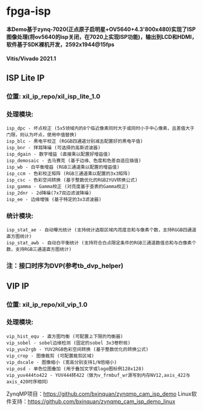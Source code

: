 # fpga-isp
#### 本Demo基于zynq-7020(正点原子启明星+OV5640+4.3'800x480)实现了ISP图像处理(将ov5640的isp关闭，在7020上实现ISP功能)，输出到LCD和HDMI，软件基于SDK裸机开发，2592x1944@15fps
#### Vitis/Vivado 2021.1

## ISP Lite IP
### 位置: xil_ip_repo/xil_isp_lite_1.0
### 处理模块:
    isp_dpc - 坏点校正 (5x5领域内的8个临近像素同时大于或同时小于中心像素，且差值大于门限，则认为坏点，使用中值替换)
    isp_blc - 黑电平校正 (RGGB四通道分别减去配置好的黑电平值)
    isp_bnr - 拜耳降噪 (可选择的高斯滤波器)
    isp_dgain - 数字增益 (直接乘以配置好增益值)
    isp_demosaic - 去马赛克 (基于边缘、色度和色差自适应插值)
    isp_wb - 白平衡增益 (RGB三通道乘以配置的增益值)
    isp_ccm - 色彩校正矩阵 (RGB三通道乘以配置的3x3矩阵)
    isp_csc - 色彩空间转换 (基于整数优化的RGB2YUV转换公式)
    isp_gamma - Gamma校正 (对亮度基于查表的Gamma校正)
    isp_2dnr - 2d降噪(7x7双边滤波降噪)
    isp_ee - 边缘增强 (基于特定的3x3滤波器)
### 统计模块:
    isp_stat_ae - 自动曝光统计 (支持统计选取区域内亮度总和与像素个数，支持RGGB四通道直方图统计)
    isp_stat_awb - 自动白平衡统计 (支持符合白点限定条件的RGB三通道数值总和与白像素个数，支持RGB三通道直方图统计)
### 注：接口时序为DVP(参考tb_dvp_helper)

## VIP IP
### 位置: xil_ip_repo/xil_vip_1.0
### 处理模块:
    vip_hist_equ - 直方图均衡 (可配置上下限的均衡器)
    vip_sobel - sobel边缘检测 (固定的sobel 3x3卷积核)
    vip_yuv2rgb - YUV2RGB色彩空间转换 (基于整数优化的转换公式)
    vip_crop - 图像裁剪 (可配置裁剪区域)
    vip_dscale - 图像缩小 (宽高分别支持1/N倍缩小)
    vip_osd - 单色位图叠加 (用于叠加文字或logo图标例128x128)
	vip_yuv444to422 - YUV444转422（做为v_frmbuf_wr源写到内存NV12,axis_422与axis_420时序相同）

ZynqMP项目：https://github.com/bxinquan/zynqmp_cam_isp_demo
Linux软件支持：https://github.com/bxinquan/zynqmp_cam_isp_demo_linux

